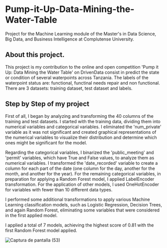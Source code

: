 # Pump-it-Up-Data-Mining-the-Water-Table
Project for the Machine Learning module of the Master's in Data Science, Big Data, and Business Intelligence at Complutense University.

## About this project.
This project is my contribution to the online and open competition 'Pump it Up: Data Mining the Water Table' on DrivenData consist in predict the state or condition of several waterpoints across Tanzania. The labels of the waterpoint status are: functional, functinal needs repair and non functional. There are 3 datasets: training dataset, test dataset and labels. 

## Step by Step of my project
First of all, I began by analyzing and transforming the 40 columns of the training and test datasets. I started with the training data, dividing them into numerical variables and categorical variables. I eliminated the 'num_private' variable as it was not significant and created graphical representations of the numerical variables to visualize their distribution and determine which ones might be significant for the model.

Regarding the categorical variables, I binarized the 'public_meeting' and 'permit' variables, which have True and False values, to analyze them as numerical variables. I transformed the 'date_recorded' variable to create a column for each part of the date (one column for the day, another for the month, and another for the year). For the remaining categorical variables, in preparation for applying a Random Forest model, I applied LabelEncoder transformation. For the application of other models, I used OneHotEncoder for variables with fewer than 10 different data types.

I performed some additional transformations to apply various Machine Learning classification models, such as Logistic Regression, Decision Trees, and again Random Forest, eliminating some variables that were considered in the first applied model.

I applied a total of 7 models, achieving the highest score of 0.81 with the first Random Forest model applied.

![Captura de pantalla (53)](https://github.com/AnnaMFA/Pump-it-Up-Data-Mining-the-Water-Table/assets/168220709/5f1d52ff-21ad-4c33-8807-aabf83bc63da)
